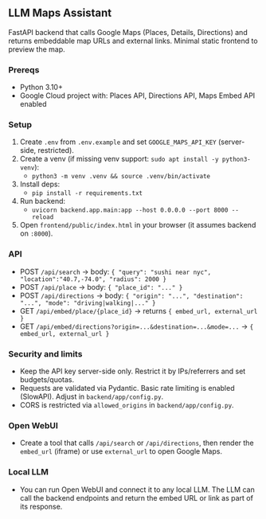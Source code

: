 ## LLM Maps Assistant

FastAPI backend that calls Google Maps (Places, Details, Directions) and returns embeddable map URLs and external links. Minimal static frontend to preview the map.

### Prereqs
- Python 3.10+
- Google Cloud project with: Places API, Directions API, Maps Embed API enabled

### Setup
1. Create `.env` from `.env.example` and set `GOOGLE_MAPS_API_KEY` (server-side, restricted).
2. Create a venv (if missing venv support: `sudo apt install -y python3-venv`):
   - `python3 -m venv .venv && source .venv/bin/activate`
3. Install deps:
   - `pip install -r requirements.txt`
4. Run backend:
   - `uvicorn backend.app.main:app --host 0.0.0.0 --port 8000 --reload`
5. Open `frontend/public/index.html` in your browser (it assumes backend on `:8000`).

### API
- POST `/api/search` → body: `{ "query": "sushi near nyc", "location":"40.7,-74.0", "radius": 2000 }`
- POST `/api/place` → body: `{ "place_id": "..." }`
- POST `/api/directions` → body: `{ "origin": "...", "destination": "...", "mode": "driving|walking|..." }`
- GET  `/api/embed/place/{place_id}` → returns `{ embed_url, external_url }`
- GET  `/api/embed/directions?origin=...&destination=...&mode=...` → `{ embed_url, external_url }`

### Security and limits
- Keep the API key server-side only. Restrict it by IPs/referrers and set budgets/quotas.
- Requests are validated via Pydantic. Basic rate limiting is enabled (SlowAPI). Adjust in `backend/app/config.py`.
- CORS is restricted via `allowed_origins` in `backend/app/config.py`.

### Open WebUI
- Create a tool that calls `/api/search` or `/api/directions`, then render the `embed_url` (iframe) or use `external_url` to open Google Maps.

### Local LLM
- You can run Open WebUI and connect it to any local LLM. The LLM can call the backend endpoints and return the embed URL or link as part of its response.
